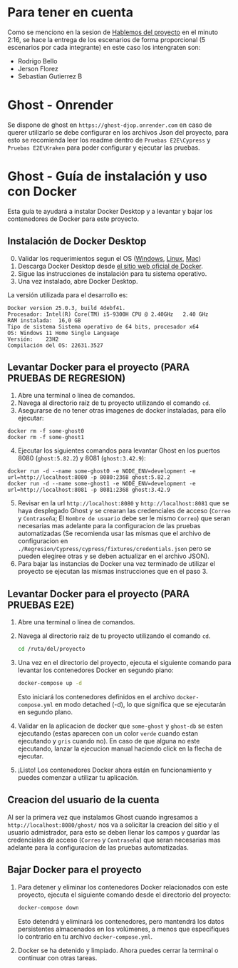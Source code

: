 # Para tener en cuenta

Como se menciono en la sesion de [Hablemos del proyecto](https://www.coursera.org/learn/pruebas-automatizadas-software/lecture/b6RJI/hablemos-del-proyecto) en el minuto 2:16, se hace la entrega de los escenarios de forma proporcional (5 escenarios por cada integrante) en este caso los intengraten son:
- Rodrigo Bello
- Jerson Florez
- Sebastian Gutierrez B

# Ghost - Onrender

Se dispone de ghost en `https://ghost-djop.onrender.com` en caso de querer utilizarlo se debe configurar en los archivos Json del proyecto, para esto se recomienda leer los readme dentro de `Pruebas E2E\Cypress` y `Pruebas E2E\Kraken` para poder configurar y ejecutar las pruebas.

# Ghost - Guía de instalación y uso con Docker

Esta guía te ayudará a instalar Docker Desktop y a levantar y bajar los contenedores de Docker para este proyecto.

## Instalación de Docker Desktop

0. Validar los requerimientos segun el OS ([Windows](https://docs.docker.com/desktop/install/windows-install/), [Linux](https://docs.docker.com/desktop/install/linux-install/), [Mac](https://docs.docker.com/desktop/install/mac-install/))
1. Descarga Docker Desktop desde [el sitio web oficial de Docker](https://www.docker.com/products/docker-desktop).
2. Sigue las instrucciones de instalación para tu sistema operativo.
3. Una vez instalado, abre Docker Desktop.

La versión utilizada para el desarrollo es:
```
Docker version 25.0.3, build 4debf41.
Procesador:	Intel(R) Core(TM) i5-9300H CPU @ 2.40GHz   2.40 GHz
RAM instalada:	16,0 GB
Tipo de sistema	Sistema operativo de 64 bits, procesador x64
OS:	Windows 11 Home Single Language
Versión:	23H2
Compilación del OS:	22631.3527
```

## Levantar Docker para el proyecto (PARA PRUEBAS DE REGRESION)
1. Abre una terminal o línea de comandos.
2. Navega al directorio raíz de tu proyecto utilizando el comando `cd`.
3. Asegurarse de no tener otras imagenes de docker instaladas, para ello ejecutar:
```
docker rm -f some-ghost0
docker rm -f some-ghost1
```
4. Ejecutar los siguientes comandos para levantar Ghost en los puertos 8080 (`ghost:5.82.2`) y 8081 (`ghost:3.42.9`):
```
docker run -d --name some-ghost0 -e NODE_ENV=development -e url=http://localhost:8080 -p 8080:2368 ghost:5.82.2
docker run -d --name some-ghost1 -e NODE_ENV=development -e url=http://localhost:8081 -p 8081:2368 ghost:3.42.9
```
5. Revisar en la url `http://localhost:8080` y `http://localhost:8081` que se haya desplegado Ghost y se crearan las credenciales de acceso (`Correo` y `Contraseña`;  El `Nombre de usuario` debe ser le mismo `Correo`) que seran necesarias mas adelante para la configuracion de las pruebas automatizadas (Se recomienda usar las mismas que el archivo de configuracion en `./Regresion/Cypress/cypress/fixtures/credentials.json` pero se pueden elegiree otras y se deben actualizar en el archivo JSON).
6. Para bajar las instancias de Docker una vez terminado de utilizar el proyecto se ejecutan las mismas instrucciones que en el paso 3.


## Levantar Docker para el proyecto (PARA PRUEBAS E2E)

1. Abre una terminal o línea de comandos.
2. Navega al directorio raíz de tu proyecto utilizando el comando `cd`.

    ```bash
    cd /ruta/del/proyecto
    ```

3. Una vez en el directorio del proyecto, ejecuta el siguiente comando para levantar los contenedores Docker en segundo plano:

    ```bash
    docker-compose up -d
    ```

    Esto iniciará los contenedores definidos en el archivo `docker-compose.yml` en modo detached (-d), lo que significa que se ejecutarán en segundo plano.

4. Validar en la aplicacion de docker que `some-ghost` y `ghost-db` se esten ejecutando (estas aparecen con un color `verde` cuando estan ejecutando y `gris` cuando no). En caso de que alguna no este ejecutando, lanzar la ejecucion manual haciendo click en la flecha de ejecutar.

5. ¡Listo! Los contenedores Docker ahora están en funcionamiento y puedes comenzar a utilizar tu aplicación.

## Creacion del usuario de la cuenta
Al ser la primera vez que instalamos Ghost cuando ingresamos a `http://localhost:8080/ghost/` nos va a solicitar la creacion del sitio y el usuario admistrador, para esto se deben llenar los campos y guardar las credenciales de acceso (`Correo` y `Contraseña`) que seran necesarias mas adelante para la configuracion de las pruebas automatizadas.

## Bajar Docker para el proyecto

1. Para detener y eliminar los contenedores Docker relacionados con este proyecto, ejecuta el siguiente comando desde el directorio del proyecto:

    ```bash
    docker-compose down
    ```

    Esto detendrá y eliminará los contenedores, pero mantendrá los datos persistentes almacenados en los volúmenes, a menos que especifiques lo contrario en tu archivo `docker-compose.yml`.

2. Docker se ha detenido y limpiado. Ahora puedes cerrar la terminal o continuar con otras tareas.